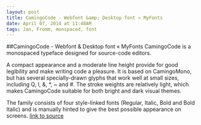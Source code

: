 ```yaml
---
layout: post
title: CamingoCode - Webfont &amp; Desktop font « MyFonts
date: April 07, 2014 at 11:48AM
tags: Jan, Fromm, monspaced, font
---
```

##CamingoCode - Webfont &amp; Desktop font « MyFonts
CamingoCode is a monospaced typeface designed for source-code editors.

A compact appearance and a moderate line height provide for good legibility and make writing code a pleasure. It is based on CamingoMono, but has several specially-drawn glyphs that work well at small sizes, including Q, l, &amp;, *, ~ and #. The stroke weights are relatively light, which makes CamingoCode suitable for both bright and dark visual themes.

The family consists of four style-linked fonts (Regular, Italic, Bold and Bold Italic) and is manually hinted to give the best possible appearance on screens.
[link to source](http://ift.tt/1elfmnB) 
